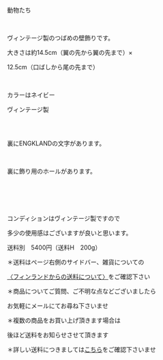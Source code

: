 <link rel="stylesheet" type="text/css" href="/assets/css/styles.css">

動物たち

 

ヴィンテージ製のつばめの壁飾りです。

 大きさは約14.5cm（翼の先から翼の先まで）×

12.5cm（口ばしから尾の先まで）

<img alt="" src="http://blog.cnobi.jp/v1/blog/user/71e35865e9e62f3f9d70420d6124d2ab/1454766676"/>   

カラーはネイビー

ヴィンテージ製

<img alt="" src="http://blog.cnobi.jp/v1/blog/user/71e35865e9e62f3f9d70420d6124d2ab/1454766674"/> 

 

裏にENGKLANDの文字があります。

<img alt="" src="http://blog.cnobi.jp/v1/blog/user/71e35865e9e62f3f9d70420d6124d2ab/1454766673"/>  

裏に飾り用のホールがあります。

<img alt="" src="http://blog.cnobi.jp/v1/blog/user/71e35865e9e62f3f9d70420d6124d2ab/1454766675"/>  

<img alt="" src="http://blog.cnobi.jp/v1/blog/user/71e35865e9e62f3f9d70420d6124d2ab/1454766672"/> 

  

コンディションはヴィンテージ製ですので

多少の使用感はございますが良いと思います。

送料別　5400円（送料H　200g）

＊送料はページ右側のサイドバー、雑貨についての

[〈フィンランドからの送料について〉](https://dkzakka.github.io/2005/03/31/雑貨について.html)をご確認下さい

＊商品についてご質問、ご不明な点などございましたら

お気軽にメールにてお尋ね下さいませ

＊複数の商品をお買い上げ頂きます場合は 

後ほど送料をお知らせさせて頂きます

＊詳しい送料につきましては[こちら](http://dkzakka.blog.shinobi.jp/Entry/3385/)をご確認下さいませ